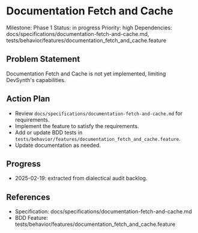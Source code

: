 # Documentation Fetch and Cache
Milestone: Phase 1
Status: in progress
Priority: high
Dependencies: docs/specifications/documentation-fetch-and-cache.md, tests/behavior/features/documentation_fetch_and_cache.feature

## Problem Statement
Documentation Fetch and Cache is not yet implemented, limiting DevSynth's capabilities.


## Action Plan
- Review `docs/specifications/documentation-fetch-and-cache.md` for requirements.
- Implement the feature to satisfy the requirements.
- Add or update BDD tests in `tests/behavior/features/documentation_fetch_and_cache.feature`.
- Update documentation as needed.

## Progress
- 2025-02-19: extracted from dialectical audit backlog.

## References
- Specification: docs/specifications/documentation-fetch-and-cache.md
- BDD Feature: tests/behavior/features/documentation_fetch_and_cache.feature
